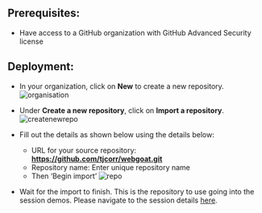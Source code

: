 ## Prerequisites:
- Have access to a GitHub organization with GitHub Advanced Security license

## Deployment:
- In your organization, click on **New** to create a new repository.
  ![organisation](https://github.com/user-attachments/assets/bdb1931f-d003-47b8-9a31-c503126a123b)

- Under **Create a new repository**, click on **Import a repository**.
  ![createnewrepo](https://github.com/user-attachments/assets/8fdf50a6-664b-47b6-ae88-79b6275676e9)

- Fill out the details as shown below using the details below:
  -	URL for your source repository: **https://github.com/tjcorr/webgoat.git** 
  -	Repository name: Enter unique repository name
  -	Then ‘Begin import’
  ![repo](https://github.com/user-attachments/assets/4034c800-b5b3-4d7f-bbd7-13de8282f672)

- Wait for the import to finish.
This is the repository to use going into the session demos. Please navigate to the session details [here](https://github.com/microsoft/aitour-github-advanced-security-workflow/tree/main/session-delivery-resources#readme).
